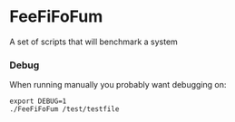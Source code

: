 # FeeFiFoFum
A set of scripts that will benchmark a system

### Debug

When running manually you probably want debugging on:

```
export DEBUG=1 
./FeeFiFoFum /test/testfile
```
